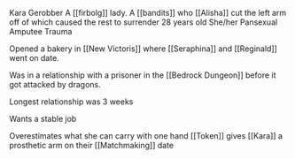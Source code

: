 Kara Gerobber
A [[firbolg]] lady. A [[bandits]] who [[Alisha]] cut the left arm off of which caused the rest to surrender
28 years old
She/her
Pansexual
Amputee 
Trauma 

Opened a bakery in [[New Victoris]] where [[Seraphina]] and [[Reginald]] went on date.

Was in a relationship with a prisoner in the [[Bedrock Dungeon]] before it got attacked by dragons.

Longest relationship was 3 weeks

Wants a stable job

Overestimates what she can carry with one hand
[[Token]] gives [[Kara]] a prosthetic arm on their [[Matchmaking]] date
